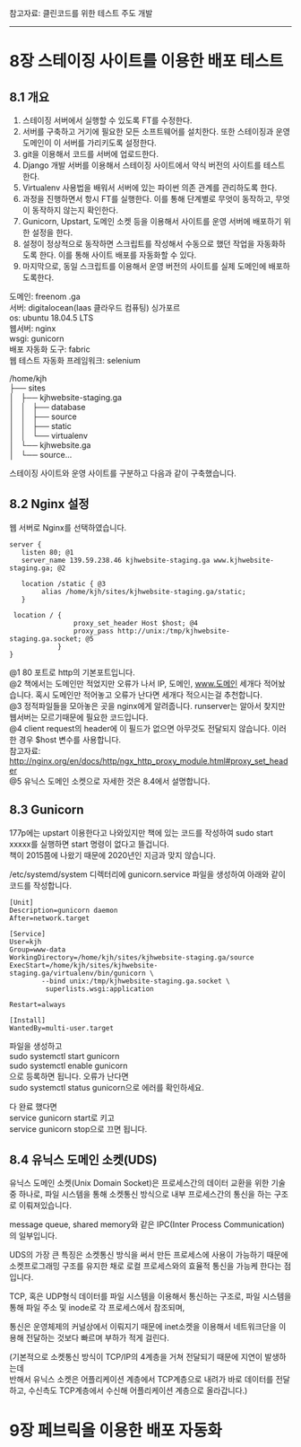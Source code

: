 참고자료: 클린코드를 위한 테스트 주도 개발
- - -

# 8장 스테이징 사이트를 이용한 배포 테스트
## 8.1 개요

1. 스테이징 서버에서 실행할 수 있도록 FT를 수정한다.   
2. 서버를 구축하고 거기에 필요한 모든 소프트웨어를 설치한다. 또한 스테이징과 운영 도메인이 이 서버를 가리키도록 설정한다.   
3. git을 이용해서 코드를 서버에 업로드한다.    
4. Django 개발 서버를 이용해서 스테이징 사이트에서 약식 버전의 사이트를 테스트 한다.   
5. Virtualenv 사용법을 배워서 서버에 있는 파이썬 의존 관계를 관리하도록 한다.   
6. 과정을 진행하면서 항시 FT를 실행한다. 이를 통해 단계별로 무엇이 동작하고, 무엇이 동작하지 않는지 확인한다.   
7. Gunicorn, Upstart, 도메인 소켓 등을 이용해서 사이트를 운영 서버에 배포하기 위한 설정을 한다.   
8. 설정이 정상적으로 동작하면 스크립트를 작성해서 수동으로 했던 작업을 자동화하도록 한다. 이를 통해 사이트 배포를 자동화할 수 있다.    
9. 마지막으로, 동일 스크립트를 이용해서 운영 버전의 사이트를 실제 도메인에 배포하도록한다.   



도메인: freenom .ga    
서버: digitalocean(Iaas 클라우드 컴퓨팅) 싱가포르    
os: ubuntu 18.04.5 LTS   
웹서버: nginx   
wsgi: gunicorn   
배포 자동화 도구: fabric   
웹 테스트 자동화 프레임워크: selenium   


/home/kjh   
├── sites   
│   ├── kjhwebsite-staging.ga    
│   │   ├── database   
│   │   ├── source    
│   │   ├── static    
│   │   └── virtualenv    
│   └── kjhwebsite.ga     
│       └── source...    

스테이징 사이트와 운영 사이트를 구분하고 다음과 같이 구축했습니다.

## 8.2 Nginx 설정 
웹 서버로 Nginx를 선택하였습니다.

    server {
       listen 80; @1
       server_name 139.59.238.46 kjhwebsite-staging.ga www.kjhwebsite-staging.ga; @2

       location /static { @3
            alias /home/kjh/sites/kjhwebsite-staging.ga/static;
       }

     location / {
                    proxy_set_header Host $host; @4
                    proxy_pass http://unix:/tmp/kjhwebsite-staging.ga.socket; @5
                }
    }

@1 80 포트로 http의 기본포트입니다.   
@2 책에서는 도메인만 적었지만 오류가 나서 IP, 도메인, www.도메인 세개다 적어놨습니다. 혹시 도메인만 적어놓고 오류가 난다면 세개다 적으시는걸 추천합니다.   
@3 정적파일들을 모아놓은 곳을 nginx에게 알려줍니다. runserver는 알아서 찾지만 웹서버는 모르기때문에 필요한 코드입니다.    
@4 client request의 header에 이 필드가 없으면 아무것도 전달되지 않습니다. 이러한 경우 $host 변수를 사용합니다.    
참고자료: http://nginx.org/en/docs/http/ngx_http_proxy_module.html#proxy_set_header   
@5 유닉스 도메인 소켓으로 자세한 것은 8.4에서 설명합니다.

## 8.3 Gunicorn 

177p에는 upstart 이용한다고 나와있지만 책에 있는 코드를 작성하여 sudo start xxxxx를 실행하면 start 명령이 없다고 뜰겁니다.   
책이 2015쯤에 나왔기 때문에 2020년인 지금과 맞지 않습니다.   

/etc/systemd/system 디렉터리에 gunicorn.service 파일을 생성하여 아래와 같이 코드를 작성합니다.   


    [Unit]
    Description=gunicorn daemon
    After=network.target

    [Service]
    User=kjh
    Group=www-data
    WorkingDirectory=/home/kjh/sites/kjhwebsite-staging.ga/source
    ExecStart=/home/kjh/sites/kjhwebsite-staging.ga/virtualenv/bin/gunicorn \
            --bind unix:/tmp/kjhwebsite-staging.ga.socket \
             superlists.wsgi:application

    Restart=always

    [Install]
    WantedBy=multi-user.target


파일을 생성하고    
sudo systemctl start gunicorn    
sudo systemctl enable gunicorn    
으로 등록하면 됩니다. 오류가 난다면   
sudo systemctl status gunicorn으로 에러를 확인하세요.   

다 완료 했다면   
service gunicorn start로 키고   
service gunicorn stop으로 끄면 됩니다.   


## 8.4 유닉스 도메인 소켓(UDS)

유닉스 도메인 소켓(Unix Domain Socket)은 프로세스간의 데이터 교환을 위한 기술 중 하나로, 파일 시스템을 통해 소켓통신 방식으로 내부 프로세스간의 통신을 하는 구조로 이뤄져있습니다.  

message queue, shared memory와 같은 IPC(Inter Process Communication)의 일부입니다.   

UDS의 가장 큰 특징은 소켓통신 방식을 써서 만든 프로세스에 사용이 가능하기 때문에 소켓프로그래밍 구조를 유지한 채로 로컬 프로세스와의 효율적 통신을 가능케 한다는 점입니다. 

TCP, 혹은 UDP형식 데이터를 파일 시스템을 이용해서 통신하는 구조로, 파일 시스템을 통해 파일 주소 및 inode로 각 프로세스에서 참조되며,

통신은 운영체제의 커널상에서 이뤄지기 때문에 inet소켓을 이용해서 네트워크단을 이용해 전달하는 것보다 빠르며 부하가 적게 걸린다.

(기본적으로 소켓통신 방식이 TCP/IP의 4계층을 거쳐 전달되기 때문에 지연이 발생하는데   
반해서 유닉스 소켓은 어플리케이션 계층에서 TCP계층으로 내려가 바로 데이터를 전달하고, 수신측도 TCP계층에서 수신해 어플리케이션 계층으로 올라갑니다.)

# 9장 페브릭을 이용한 배포 자동화

